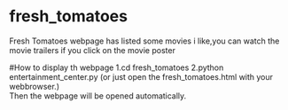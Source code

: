 # fresh_tomatoes
Fresh Tomatoes webpage has listed some movies i like,you can watch the movie trailers if you click on the movie poster

#How to display th webpage
	1.cd fresh_tomatoes
	2.python entertainment_center.py (or just open the fresh_tomatoes.html with your webbrowser.)     
    Then the webpage will be opened automatically.
